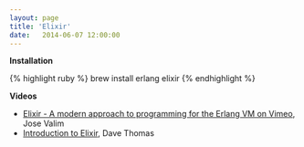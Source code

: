 ```yaml
---
layout: page
title: 'Elixir'
date:   2014-06-07 12:00:00
---
```


**Installation**

{% highlight ruby %}
brew install erlang elixir
{% endhighlight %}

**Videos**

- [Elixir - A modern approach to programming for the Erlang VM on Vimeo](https://vimeo.com/53221562), Jose Valim
- [Introduction to Elixir](http://www.youtube.com/watch?v=a-off4Vznjs&feature=youtu.be), Dave Thomas

